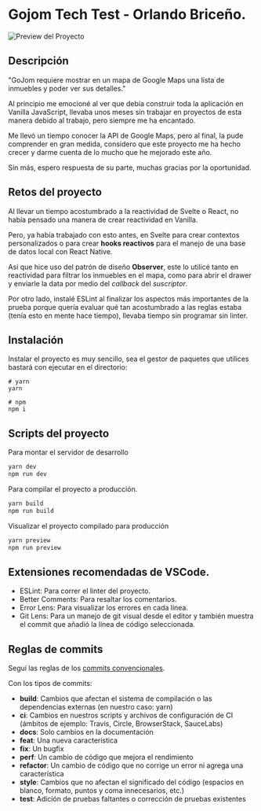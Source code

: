 # Gojom Tech Test - Orlando Briceño.

![Preview del Proyecto](https://github.com/OrlandoBricenoB/gojom-tech-test/blob/main/src/docs/preview.png)

## Descripción

"GoJom requiere mostrar en un mapa de Google Maps una lista de inmuebles y poder ver sus detalles."

Al principio me emocioné al ver que debía construir toda la aplicación en Vanilla JavaScript, llevaba unos meses sin trabajar en proyectos de esta manera debido al trabajo, pero siempre me ha encantado.

Me llevó un tiempo conocer la API de Google Maps, pero al final, la pude comprender en gran medida, considero que este proyecto me ha hecho crecer y darme cuenta de lo mucho que he mejorado este año.

Sin más, espero respuesta de su parte, muchas gracias por la oportunidad.

## Retos del proyecto

Al llevar un tiempo acostumbrado a la reactividad de Svelte o React, no había pensado una manera de crear reactividad en Vanilla.

Pero, ya había trabajado con esto antes, en Svelte para crear contextos personalizados o para crear **hooks reactivos** para el manejo de una base de datos local con React Native.

Así que hice uso del patrón de diseño **Observer**, este lo utilicé tanto en reactividad para filtrar los inmuebles en el mapa, como para abrir el drawer y enviarle la data por medio del *callback* del *suscriptor*.

Por otro lado, instalé ESLint al finalizar los aspectos más importantes de la prueba porque quería evaluar qué tan acostumbrado a las reglas estaba (tenía esto en mente hace tiempo), llevaba tiempo sin programar sin linter.

## Instalación

Instalar el proyecto es muy sencillo, sea el gestor de paquetes que utilices bastará con ejecutar en el directorio:
```
# yarn
yarn

# npm
npm i
```

## Scripts del proyecto

Para montar el servidor de desarrollo
```bash
yarn dev
npm run dev
```

Para compilar el proyecto a producción.
```bash
yarn build
npm run build
```

Visualizar el proyecto compilado para producción
```bash
yarn preview
npm run preview
```

## Extensiones recomendadas de VSCode.

- ESLint: Para correr el linter del proyecto.
- Better Comments: Para resaltar los comentarios.
- Error Lens: Para visualizar los errores en cada línea.
- Git Lens: Para un manejo de git visual desde el editor y también muestra el commit que añadió la línea de código seleccionada.

## Reglas de commits

Seguí las reglas de los [commits convencionales](https://www.conventionalcommits.org/es/v1.0.0-beta.2/).

Con los tipos de commits:
- **build**: Cambios que afectan el sistema de compilación o las dependencias externas (en nuestro caso: yarn)
- **ci**: Cambios en nuestros scripts y archivos de configuración de CI (ámbitos de ejemplo: Travis, Circle, BrowserStack, SauceLabs)
- **docs**: Solo cambios en la documentación
- **feat**: Una nueva característica
- **fix**: Un bugfix
- **perf**: Un cambio de código que mejora el rendimiento
- **refactor**: Un cambio de código que no corrige un error ni agrega una característica
- **style**: Cambios que no afectan el significado del código (espacios en blanco, formato, puntos y coma innecesarios, etc.)
- **test**: Adición de pruebas faltantes o corrección de pruebas existentes
